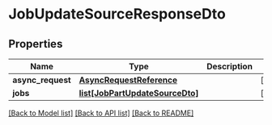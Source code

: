 # JobUpdateSourceResponseDto

## Properties
Name | Type | Description | Notes
------------ | ------------- | ------------- | -------------
**async_request** | [**AsyncRequestReference**](AsyncRequestReference.md) |  | [optional] 
**jobs** | [**list[JobPartUpdateSourceDto]**](JobPartUpdateSourceDto.md) |  | [optional] 

[[Back to Model list]](../README.md#documentation-for-models) [[Back to API list]](../README.md#documentation-for-api-endpoints) [[Back to README]](../README.md)

